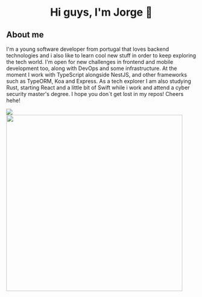 <h1 style="border-bottom: none;" align="center"> Hi guys, I'm Jorge 👋</h1>

<h2>About me</h2>
<p>I'm a young software developer from portugal that loves backend technologies and i also like to learn cool new stuff in order to keep exploring the tech world. I'm open for new challenges in frontend and mobile development too, along with DevOps and some infrastructure.
At the moment I work with TypeScript alongside NestJS, and other frameworks such as TypeORM, Koa and Express. As a tech explorer I am also studying Rust, starting React and a little bit of Swift while i work and attend a cyber security master's degree. I hope you don´t get lost in my repos! Cheers hehe!</p>

<a href="https://github.com/anuraghazra/github-readme-stats">
  <img align="center" src="https://github-readme-stats.vercel.app/api?username=MoreiraJorge&count_private=true&show_icons=true&theme=tokyonight" />
</a>
<br>
<a href="https://github.com/anuraghazra/convoychat">
  <img align="center" width="467px" src="https://github-readme-stats.vercel.app/api/top-langs/?username=MoreiraJorge&layout=compact&theme=tokyonight" />
</a>

<!--
**MoreiraJorge/MoreiraJorge** is a ✨ _special_ ✨ repository because its `README.md` (this file) appears on your GitHub profile.

Here are some ideas to get you started:

- 🔭 I’m currently working on ...
- 🌱 I’m currently learning ...
- 👯 I’m looking to collaborate on ...
- 🤔 I’m looking for help with ...
- 💬 Ask me about ...
- 📫 How to reach me: ...
- 😄 Pronouns: ...
- ⚡ Fun fact: ...
  -->
